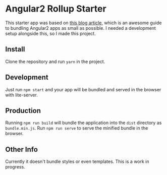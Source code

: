 Angular2 Rollup Starter
=========

This starter app was based on [this blog article](http://blog.mgechev.com/2016/06/26/tree-shaking-angular2-production-build-rollup-javascript/), which is an awesome guide to bundling Angular2 apps as small as possible.
I needed a development setup alongside this, so I made this project.

Install
-----

Clone the repository and run `yarn` in the project.

Development
-----

Just run `npm start` and your app will be bundled and served in the browser with lite-server.

Production
-----

Running `npm run build` will bundle the application into the `dist` directory as `bundle.min.js`.
Run `npm run serve` to serve the minified bundle in the browser.

Other Info
-----

Currently it doesn't bundle styles or even templates. This is a work in progress.
